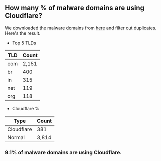 ## How many % of malware domains are using Cloudflare?


We downloaded the malware domains from [here](https://urlhaus.abuse.ch) and filter out duplicates.
Here's the result.


[//]: # (start replacement)


- Top 5 TLDs

| TLD | Count |
| --- | --- |
| com | 2,151 |
| br | 400 |
| in | 315 |
| net | 119 |
| org | 118 |


- Cloudflare %

| Type | Count |
| --- | --- |
| Cloudflare | 381 |
| Normal | 3,814 |


### 9.1% of malware domains are using Cloudflare.